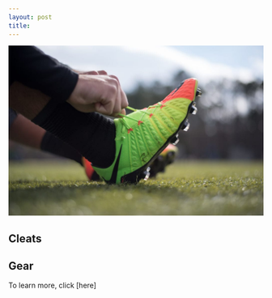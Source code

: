 ```yaml
---
layout: post
title:
---
```


![image title](/images/gay.jpg)

## Cleats
 

## Gear


To learn more, click [here]
